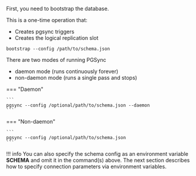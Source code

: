 First, you need to bootstrap the database.

This is a one-time operation that:

 - Creates pgsync triggers
 - Creates the logical replication slot

  ```
  bootstrap --config /path/to/schema.json
  ```

There are two modes of running PGSync

 - daemon mode (runs continuously forever)
 - non-daemon mode (runs a single pass and stops)

=== "Daemon"

    ```
    pgsync --config /optional/path/to/schema.json --daemon
    ```

=== "Non-daemon"

    ```
    pgsync --config /optional/path/to/schema.json
    ```

!!! info
    You can also specify the schema config as an environment variable **SCHEMA** and omit it in the command(s) above.
    The next section describes how to specify connection parameters via environment variables.